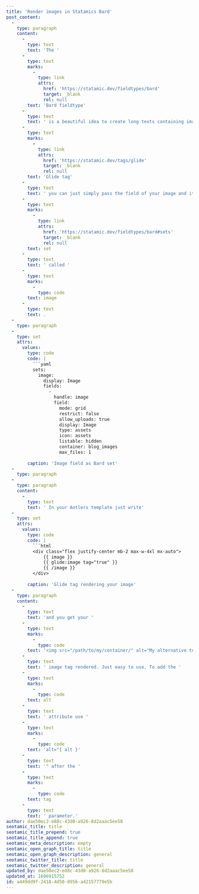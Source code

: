 ```yaml
---
title: 'Render images in Statamics Bard'
post_content:
  -
    type: paragraph
    content:
      -
        type: text
        text: 'The '
      -
        type: text
        marks:
          -
            type: link
            attrs:
              href: 'https://statamic.dev/fieldtypes/bard'
              target: _blank
              rel: null
        text: 'Bard fieldtype'
      -
        type: text
        text: ' is a beautiful idea to create long texts containing images, code samples - basically any sort of content. While I was creating my blog I was not sure how to extract images from the Bard field. Thanks to the '
      -
        type: text
        marks:
          -
            type: link
            attrs:
              href: 'https://statamic.dev/tags/glide'
              target: _blank
              rel: null
        text: 'Glide tag'
      -
        type: text
        text: ' you can just simply pass the field of your image and it automatically outputs the proper url. My image field is a '
      -
        type: text
        marks:
          -
            type: link
            attrs:
              href: 'https://statamic.dev/fieldtypes/bard#sets'
              target: _blank
              rel: null
        text: set
      -
        type: text
        text: ' called '
      -
        type: text
        marks:
          -
            type: code
        text: image
      -
        type: text
        text: .
  -
    type: paragraph
  -
    type: set
    attrs:
      values:
        type: code
        code: |
          ```yaml
          sets:
            image:
              display: Image
              fields:
                -
                  handle: image
                  field:
                    mode: grid
                    restrict: false
                    allow_uploads: true
                    display: Image
                    type: assets
                    icon: assets
                    listable: hidden
                    container: blog_images
                    max_files: 1
          
        caption: 'Image field as Bard set'
  -
    type: paragraph
  -
    type: paragraph
    content:
      -
        type: text
        text: ' In your Antlers template just write'
  -
    type: set
    attrs:
      values:
        type: code
        code: |
          ```html
          <div class="flex justify-center mb-2 max-w-4xl mx-auto">
              {{ image }}
              {{ glide:image tag="true" }}
              {{ /image }}
          </div>
          
        caption: 'Glide tag rendering your image'
  -
    type: paragraph
    content:
      -
        type: text
        text: 'and you get your '
      -
        type: text
        marks:
          -
            type: code
        text: '<img src="/path/to/my/container/" alt="My alternative text">'
      -
        type: text
        text: ' image tag rendered. Just easy to use. To add the '
      -
        type: text
        marks:
          -
            type: code
        text: alt
      -
        type: text
        text: ' attribute use '
      -
        type: text
        marks:
          -
            type: code
        text: 'alt="{ alt }'
      -
        type: text
        text: '" after the '
      -
        type: text
        marks:
          -
            type: code
        text: tag
      -
        type: text
        text: ' parameter.'
author: dae50ec2-e88c-43d0-a926-8d2aaac5ee58
seotamic_title: title
seotamic_title_prepend: true
seotamic_title_append: true
seotamic_meta_description: empty
seotamic_open_graph_title: title
seotamic_open_graph_description: general
seotamic_twitter_title: title
seotamic_twitter_description: general
updated_by: dae50ec2-e88c-43d0-a926-8d2aaac5ee58
updated_at: 1606915752
id: a449dd9f-2418-4d50-8956-a42157779e5b
---
```


